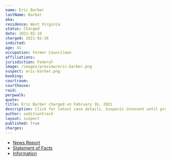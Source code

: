 ```yaml
---
name: Eric Barber
lastName: Barber
aka:
residence: West Virginia
status: Charged
date: 2021-02-16
charged: 2021-02-16
indicted:
age: 41
occupation: Former Councilman
affiliations:
jurisdiction: Federal
image: /images/preview/eric-barber.png
suspect: eric-barber.png
booking:
courtroom:
courthouse:
raid:
perpwalk:
quote:
title: Eric Barber charged on February 16, 2021
description: Click for latest case details. Suspects innocent until proven guilty.
author: seditiontrack
layout: suspect
published: true
charges:
---
```

- [News Report](https://www.msn.com/en-us/news/us/west-virginia-man-charged-with-stealing-cspan-equipment-during-capitol-riots/ar-BB1efFsk)
- [Statement of Facts](https://extremism.gwu.edu/sites/g/files/zaxdzs2191/f/Eric%20Barber%20Criminal%20Complaint%20and%20Affidavit_Redacted.pdf)
- [Information](https://www.justice.gov/usao-dc/case-multi-defendant/file/1378381/download)

